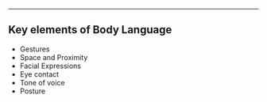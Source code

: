 ___

## Key elements of Body Language
- Gestures
- Space and Proximity
- Facial Expressions
- Eye contact
- Tone of voice
- Posture


